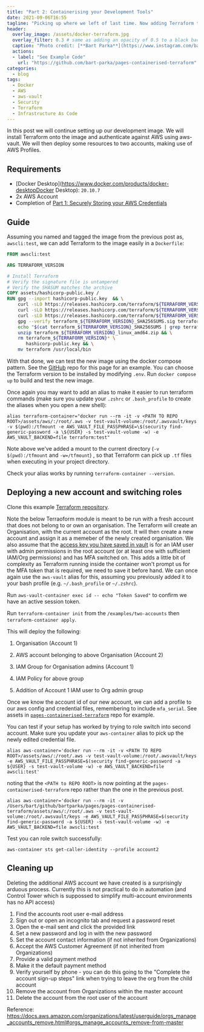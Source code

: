 ```yaml
---
title: "Part 2: Containerising your Development Tools"
date: 2021-09-06T16:55
tagline: "Picking up where we left of last time. Now adding Terraform to our image while still leveraging aws-vault for credentials."
header:
  overlay_image: /assets/docker-terraform.jpg
  overlay_filter: 0.3 # same as adding an opacity of 0.5 to a black background
  caption: "Photo credit: [**Bart Parka**](https://www.instagram.com/bart_parka/)"
  actions:
  - label: "See Example Code"
    url: "https://github.com/bart-parka/pages-containerised-terraform"
categories:
  - blog
tags:
  - Docker
  - AWS
  - aws-vault
  - Security
  - Terraform
  - Infrastructure As Code
---
```


In this post we will continue setting up our development image. We will install Terraform onto the image and authenticate against AWS using aws-vault. We will then deploy some resources to two accounts, making use of AWS Profiles.

## Requirements

- [Docker Desktop](https://www.docker.com/products/docker-desktopDocker Desktop): `20.10.7`
- 2x AWS Account
- Completion of [Part 1: Securely Storing your AWS Credentials](https://bart-parka.github.io/blog/docker-aws-vault/)

## Guide

Assuming you named and tagged the image from the previous post as, `awscli:test`, we can add Terraform to the image easily in a `Dockerfile`:

```Dockerfile
FROM awscli:test

ARG TERRAFORM_VERSION

# Install Terraform
# Verify the signature file is untampered
# Verify the SHASUM matches the archive
COPY assets/hashicorp-public.key /
RUN gpg --import hashicorp-public.key  && \
    curl -sLO https://releases.hashicorp.com/terraform/${TERRAFORM_VERSION}/terraform_${TERRAFORM_VERSION}_linux_amd64.zip && \
    curl -sLO https://releases.hashicorp.com/terraform/${TERRAFORM_VERSION}/terraform_${TERRAFORM_VERSION}_SHA256SUMS && \
    curl -sLO https://releases.hashicorp.com/terraform/${TERRAFORM_VERSION}/terraform_${TERRAFORM_VERSION}_SHA256SUMS.sig && \
    gpg --verify terraform_${TERRAFORM_VERSION}_SHA256SUMS.sig terraform_${TERRAFORM_VERSION}_SHA256SUMS && \
    echo "$(cat terraform_${TERRAFORM_VERSION}_SHA256SUMS | grep terraform_${TERRAFORM_VERSION}_linux_amd64.zip)" | sha256sum -c && \
    unzip terraform_${TERRAFORM_VERSION}_linux_amd64.zip && \
    rm terraform_${TERRAFORM_VERSION}* \
       hashicorp-public.key && \
    mv terraform /usr/local/bin
```

With that done, we can test the new image using the docker compose pattern. See the [GitHub](https://github.com/bart-parka/pages-containerised-terraform) repo for this page for an example. You can choose the Terraform version to be installed by modifying `.env`. Run `docker compose up` to build and test the new image.

Once again you may want to add an alias to make it easier to run terraform commands (make sure you update your `.zshrc` or `.bash_profile` to create the aliases when you open a new shell):

```
alias terraform-container="docker run --rm -it -v <PATH TO REPO ROOT>/assets/aws/:/root/.aws -v test-vault-volume:/root/.awsvault/keys -v $(pwd):/tfmount -e AWS_VAULT_FILE_PASSPHRASE=\$(security find-generic-password -a \${USER} -s test-vault-volume -w) -e AWS_VAULT_BACKEND=file terraform:test"
```

Note above we've added a mount to the current directory (`-v $(pwd):/tfmount` and `-w=/tfmount`) , so that Terraform can pick up `.tf` files when executing in your project directory.

Check your alias works by running `terraform-container --version`.

## Deploying a new account and switching roles

Clone this example [Terraform repository](https://github.com/bart-parka/terraform-module-org-accounts). 

Note the below Terraoform module is meant to be run with a fresh account that does not belong to or own an organisation. The Terraform will create an Organisation, with the current account as the root. It will then create a new account and assign it as a memeber of the newly created organisation. We also assume that the [access key you have saved in vault](https://bart-parka.github.io/blog/docker-aws-vault/) is for an IAM user with admin permissions in the root account (or at least one with sufficient IAM/Org permissions) and has MFA switched on. This adds a little bit of complexity as Terraform running inside the container won't prompt us for the MFA token that is required, we need to save it before hand. We can once again use the `aws-vault` alias for this, assuming you previously added it to your bash profile (e.g. `~/.bash_profile` or `~/.zshrc`).

Run `aws-vault-container exec id -- echo "Token Saved"` to confirm we have an active session token.

Run `terraform-container init` from the `/examples/two-accounts` then `terraform-container apply`.

This will deploy the following:

1. Organisation (Account 1)

2. AWS account belonging to above Organisation (Account 2)

3. IAM Group for Organisation admins (Account 1)

4. IAM Policy for above group 

5. Addition of Account 1 IAM user to Org admin group

Once we know the account id of our new account, we can add a profile to our aws config and credential files, remembering to include `mfa_serial`. See assets in [`pages-containerised-terraform`](https://github.com/bart-parka/pages-containerised-terraform) repo for example.

You can test if your setup has worked by trying to role switch into second account. Make sure you update your `aws-container` alias to pick up the newly edited credential file.

```
alias aws-container='docker run --rm -it -v <PATH TO REPO ROOT>/assets/aws/:/root/.aws -v test-vault-volume:/root/.awsvault/keys -e AWS_VAULT_FILE_PASSPHRASE=$(security find-generic-password -a ${USER} -s test-vault-volume -w) -e AWS_VAULT_BACKEND=file awscli:test'
```

noting that the `<PATH to REPO ROOT>` is now pointing at the `pages-containerised-terraform` repo rather than the one in the previous post.

```
alias aws-container='docker run --rm -it -v /Users/bart/github/bartparka/pages/pages-containerised-terraform/assets/aws/:/root/.aws -v test-vault-volume:/root/.awsvault/keys -e AWS_VAULT_FILE_PASSPHRASE=$(security find-generic-password -a ${USER} -s test-vault-volume -w) -e AWS_VAULT_BACKEND=file awscli:test
```

Test you can role switch successfully:

`aws-container sts get-caller-identity --profile account2`

## Cleaning up

Deleting the additional AWS account we have created is a surprisingly arduous process. Currently this is not practical to do in automation (and Control Tower which is suppossed to simplify multi-account environments has no API access)

1. Find the accounts root user e-mail address
2. Sign out or open an incognito tab and request a password reset
3. Open the e-mail sent and click the provided link
4. Set a new password and log in with the new password
5. Set the account contact information (if not inherited from Organizations)
6. Accept the AWS Customer Agreement (if not inherited from Organizations)
7. Provide a valid payment method
8. Make it the default payment method
9. Verify yourself by phone - you can do this going to the "Complete the account sign-up steps" link when trying to leave the org from the child account
10. Remove the account from Organizations within the master account
11. Delete the account from the root user of the account

Reference: https://docs.aws.amazon.com/organizations/latest/userguide/orgs_manage_accounts_remove.html#orgs_manage_accounts_remove-from-master







